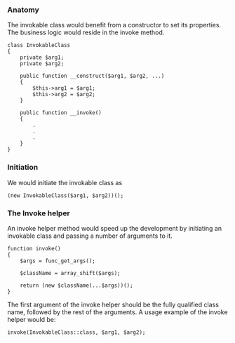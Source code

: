 ### Anatomy
The invokable class would benefit from a constructor to set its properties. 
The business logic would reside in the invoke method.
<br>
```
class InvokableClass 
{   
    private $arg1;
    private $arg2;
    
    public function __construct($arg1, $arg2, ...)
    {
        $this->arg1 = $arg1;
        $this->arg2 = $arg2;
    }
    
    public function __invoke()
    {
        .
        .
        .
    }
}
```

### Initiation

We would initiate the invokable class as

```
(new InvokableClass($arg1, $arg2))();
```

### The Invoke helper
An invoke helper method would speed up the development by initiating an invokable class and passing a number of arguments to it.

```
function invoke()
{
    $args = func_get_args();

    $className = array_shift($args);

    return (new $className(...$args))();
}
```

The first argument of the invoke helper should be the fully qualified class name, followed by the rest of the arguments.
A usage example of the invoke helper would be:

```
invoke(InvokableClass::class, $arg1, $arg2);
```
